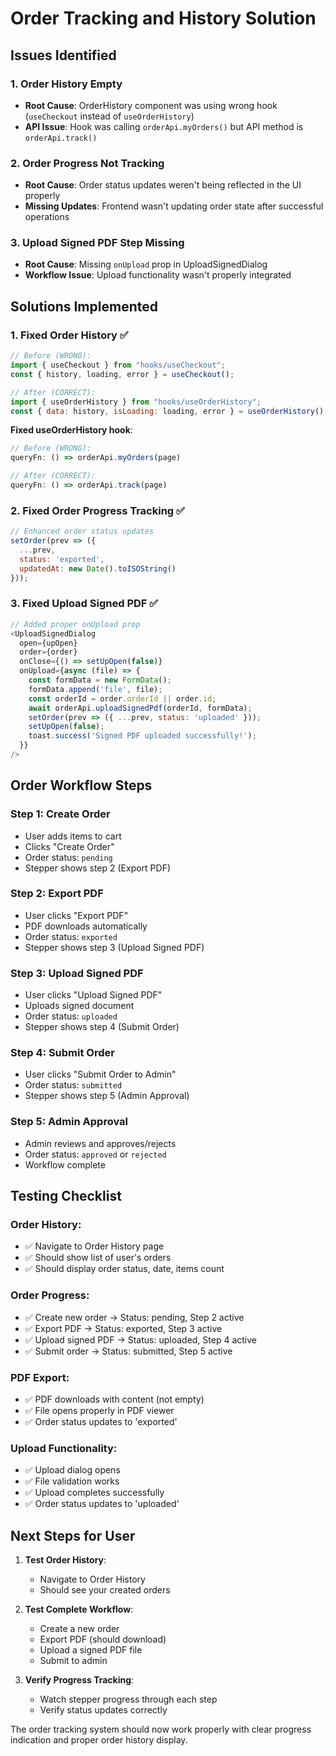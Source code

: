 # Order Tracking and History Solution

## Issues Identified

### 1. **Order History Empty**
- **Root Cause**: OrderHistory component was using wrong hook (`useCheckout` instead of `useOrderHistory`)
- **API Issue**: Hook was calling `orderApi.myOrders()` but API method is `orderApi.track()`

### 2. **Order Progress Not Tracking**
- **Root Cause**: Order status updates weren't being reflected in the UI properly
- **Missing Updates**: Frontend wasn't updating order state after successful operations

### 3. **Upload Signed PDF Step Missing**
- **Root Cause**: Missing `onUpload` prop in UploadSignedDialog
- **Workflow Issue**: Upload functionality wasn't properly integrated

## Solutions Implemented

### 1. **Fixed Order History** ✅
```javascript
// Before (WRONG):
import { useCheckout } from "hooks/useCheckout";
const { history, loading, error } = useCheckout();

// After (CORRECT):
import { useOrderHistory } from "hooks/useOrderHistory";
const { data: history, isLoading: loading, error } = useOrderHistory();
```

**Fixed useOrderHistory hook**:
```javascript
// Before (WRONG):
queryFn: () => orderApi.myOrders(page)

// After (CORRECT):
queryFn: () => orderApi.track(page)
```

### 2. **Fixed Order Progress Tracking** ✅
```javascript
// Enhanced order status updates
setOrder(prev => ({ 
  ...prev, 
  status: 'exported',
  updatedAt: new Date().toISOString()
}));
```

### 3. **Fixed Upload Signed PDF** ✅
```javascript
// Added proper onUpload prop
<UploadSignedDialog
  open={upOpen}
  order={order}
  onClose={() => setUpOpen(false)}
  onUpload={async (file) => {
    const formData = new FormData();
    formData.append('file', file);
    const orderId = order.orderId || order.id;
    await orderApi.uploadSignedPdf(orderId, formData);
    setOrder(prev => ({ ...prev, status: 'uploaded' }));
    setUpOpen(false);
    toast.success('Signed PDF uploaded successfully!');
  }}
/>
```

## Order Workflow Steps

### Step 1: **Create Order**
- User adds items to cart
- Clicks "Create Order"
- Order status: `pending`
- Stepper shows step 2 (Export PDF)

### Step 2: **Export PDF**
- User clicks "Export PDF"
- PDF downloads automatically
- Order status: `exported`
- Stepper shows step 3 (Upload Signed PDF)

### Step 3: **Upload Signed PDF**
- User clicks "Upload Signed PDF"
- Uploads signed document
- Order status: `uploaded`
- Stepper shows step 4 (Submit Order)

### Step 4: **Submit Order**
- User clicks "Submit Order to Admin"
- Order status: `submitted`
- Stepper shows step 5 (Admin Approval)

### Step 5: **Admin Approval**
- Admin reviews and approves/rejects
- Order status: `approved` or `rejected`
- Workflow complete

## Testing Checklist

### Order History:
- ✅ Navigate to Order History page
- ✅ Should show list of user's orders
- ✅ Should display order status, date, items count

### Order Progress:
- ✅ Create new order → Status: pending, Step 2 active
- ✅ Export PDF → Status: exported, Step 3 active
- ✅ Upload signed PDF → Status: uploaded, Step 4 active
- ✅ Submit order → Status: submitted, Step 5 active

### PDF Export:
- ✅ PDF downloads with content (not empty)
- ✅ File opens properly in PDF viewer
- ✅ Order status updates to 'exported'

### Upload Functionality:
- ✅ Upload dialog opens
- ✅ File validation works
- ✅ Upload completes successfully
- ✅ Order status updates to 'uploaded'

## Next Steps for User

1. **Test Order History**:
   - Navigate to Order History
   - Should see your created orders

2. **Test Complete Workflow**:
   - Create a new order
   - Export PDF (should download)
   - Upload a signed PDF file
   - Submit to admin

3. **Verify Progress Tracking**:
   - Watch stepper progress through each step
   - Verify status updates correctly

The order tracking system should now work properly with clear progress indication and proper order history display.